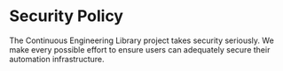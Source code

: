 # Security Policy

The Continuous Engineering Library project takes security seriously. We make every possible effort to ensure users can adequately secure their automation infrastructure.

<!--
## Supported Versions

| Version | Supported          |
| ------- | ------------------ |
| 1.0.x   | :white_check_mark: |
| < 1.0   | :x:                |


## Reporting a Vulnerability

If you find a vulnerability in this project, please report it in the security issue tracker under the [SECURITY](https://continuousengineeringproject.myjetbrains.com/youtrack/newIssue?project=SEC) project. **Please do not report security issues in the github tracker.**

This project is configured in such a way that only the reporter and the security team can see the details. By restricting access to this potentially sensitive information, we can work on a fix and deliver it before the method of attack becomes well-known.

If you are unable to report using the above issue tracker, you can also send your report to the private Continuous Engineering Project security team mailing list: security@continuousengineeringproject.org

## Vulnerabilities in Apps

Whilst the Continuous Engineering Project team is not responsible for the quality of third party apps, please still use the above reporting mechanism and we will co-ordinate with the app developer to ensure a fix in a secure manner.
-->